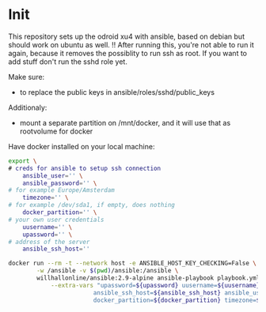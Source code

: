 # Init

This repository sets up the odroid xu4 with ansible, based on debian but should work on ubuntu as well.
!! After running this, you're not able to run it again, because it removes the possiblity to run ssh as root.
   If you want to add stuff don't run the sshd role yet.

Make sure:
- to replace the public keys in ansible/roles/sshd/public_keys

Additionaly:
- mount a separate partition on /mnt/docker, and it will use that as rootvolume for docker


Have docker installed on your local machine:

``` bash
export \
# creds for ansible to setup ssh connection
    ansible_user='' \
    ansible_password='' \
# for example Europe/Amsterdam
    timezone='' \
# for example /dev/sda1, if empty, does nothing
    docker_partition='' \
# your own user credentials
    uusername='' \
    upassword='' \
# address of the server
    ansible_ssh_host=''

docker run --rm -t --network host -e ANSIBLE_HOST_KEY_CHECKING=False \
        -w /ansible -v $(pwd)/ansible:/ansible \
        willhallonline/ansible:2.9-alpine ansible-playbook playbook.yml -vvv \
            --extra-vars "upassword=${upassword} uusername=${uusername} ansible_password=${ansible_password} \
                        ansible_ssh_host=${ansible_ssh_host} ansible_user=${ansible_user} \
                        docker_partition=${docker_partition} timezone=${timezone}
```